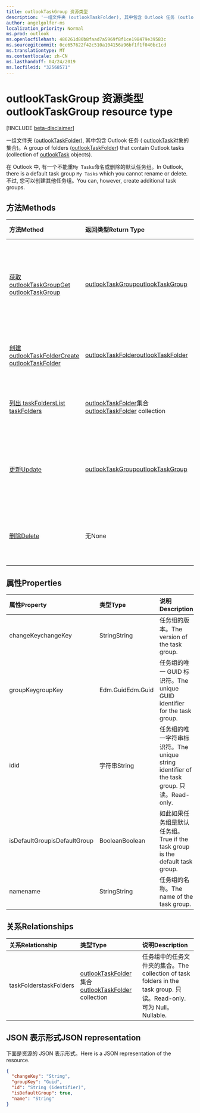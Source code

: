 ```yaml
---
title: outlookTaskGroup 资源类型
description: '一组文件夹 (outlookTaskFolder), 其中包含 Outlook 任务 (outlookTask 对象的集合)。 '
author: angelgolfer-ms
localization_priority: Normal
ms.prod: outlook
ms.openlocfilehash: 486261d80b8faad7a5969f8f1ce198479e39583c
ms.sourcegitcommit: 0ce657622f42c510a104156a96bf1f1f040bc1cd
ms.translationtype: MT
ms.contentlocale: zh-CN
ms.lasthandoff: 04/24/2019
ms.locfileid: "32568571"
---
```

# <a name="outlooktaskgroup-resource-type"></a><span data-ttu-id="afbf9-103">outlookTaskGroup 资源类型</span><span class="sxs-lookup"><span data-stu-id="afbf9-103">outlookTaskGroup resource type</span></span>

[!INCLUDE [beta-disclaimer](../../includes/beta-disclaimer.md)]

<span data-ttu-id="afbf9-104">一组文件夹 ([outlookTaskFolder](outlooktaskfolder.md)), 其中包含 Outlook 任务 ( [outlookTask](outlooktask.md)对象的集合)。</span><span class="sxs-lookup"><span data-stu-id="afbf9-104">A group of folders ([outlookTaskFolder](outlooktaskfolder.md)) that contain Outlook tasks (collection of [outlookTask](outlooktask.md) objects).</span></span> 

<span data-ttu-id="afbf9-105">在 Outlook 中, 有一个不能重`My Tasks`命名或删除的默认任务组。</span><span class="sxs-lookup"><span data-stu-id="afbf9-105">In Outlook, there is a default task group `My Tasks` which you cannot rename or delete.</span></span> <span data-ttu-id="afbf9-106">不过, 您可以创建其他任务组。</span><span class="sxs-lookup"><span data-stu-id="afbf9-106">You can, however, create additional task groups.</span></span> 


## <a name="methods"></a><span data-ttu-id="afbf9-107">方法</span><span class="sxs-lookup"><span data-stu-id="afbf9-107">Methods</span></span>

| <span data-ttu-id="afbf9-108">方法</span><span class="sxs-lookup"><span data-stu-id="afbf9-108">Method</span></span>           | <span data-ttu-id="afbf9-109">返回类型</span><span class="sxs-lookup"><span data-stu-id="afbf9-109">Return Type</span></span>    |<span data-ttu-id="afbf9-110">说明</span><span class="sxs-lookup"><span data-stu-id="afbf9-110">Description</span></span>|
|:---------------|:--------|:----------|
|[<span data-ttu-id="afbf9-111">获取 outlookTaskGroup</span><span class="sxs-lookup"><span data-stu-id="afbf9-111">Get outlookTaskGroup</span></span>](../api/outlooktaskgroup-get.md) | [<span data-ttu-id="afbf9-112">outlookTaskGroup</span><span class="sxs-lookup"><span data-stu-id="afbf9-112">outlookTaskGroup</span></span>](outlooktaskgroup.md) |<span data-ttu-id="afbf9-113">获取指定的 Outlook 任务组的属性和关系。</span><span class="sxs-lookup"><span data-stu-id="afbf9-113">Get the properties and relationships of the specified Outlook task group.</span></span>|
|[<span data-ttu-id="afbf9-114">创建 outlookTaskFolder</span><span class="sxs-lookup"><span data-stu-id="afbf9-114">Create outlookTaskFolder</span></span>](../api/outlooktaskgroup-post-taskfolders.md) |[<span data-ttu-id="afbf9-115">outlookTaskFolder</span><span class="sxs-lookup"><span data-stu-id="afbf9-115">outlookTaskFolder</span></span>](outlooktaskfolder.md)| <span data-ttu-id="afbf9-116">创建一个 Outlook 任务文件夹。</span><span class="sxs-lookup"><span data-stu-id="afbf9-116">Create an Outlook task folder.</span></span>|
|[<span data-ttu-id="afbf9-117">列出 taskFolders</span><span class="sxs-lookup"><span data-stu-id="afbf9-117">List taskFolders</span></span>](../api/outlooktaskgroup-list-taskfolders.md) |<span data-ttu-id="afbf9-118">[outlookTaskFolder](outlooktaskfolder.md)集合</span><span class="sxs-lookup"><span data-stu-id="afbf9-118">[outlookTaskFolder](outlooktaskfolder.md) collection</span></span>| <span data-ttu-id="afbf9-119">获取 Outlook 任务文件夹的集合。</span><span class="sxs-lookup"><span data-stu-id="afbf9-119">Get a collection of Outlook task folders.</span></span>|
|[<span data-ttu-id="afbf9-120">更新</span><span class="sxs-lookup"><span data-stu-id="afbf9-120">Update</span></span>](../api/outlooktaskgroup-update.md) | [<span data-ttu-id="afbf9-121">outlookTaskGroup</span><span class="sxs-lookup"><span data-stu-id="afbf9-121">outlookTaskGroup</span></span>](outlooktaskgroup.md)  |<span data-ttu-id="afbf9-122">更新 Outlook 任务组的可写属性。</span><span class="sxs-lookup"><span data-stu-id="afbf9-122">Update the writable properties of an Outlook task group.</span></span> |
|[<span data-ttu-id="afbf9-123">删除</span><span class="sxs-lookup"><span data-stu-id="afbf9-123">Delete</span></span>](../api/outlooktaskgroup-delete.md) | <span data-ttu-id="afbf9-124">无</span><span class="sxs-lookup"><span data-stu-id="afbf9-124">None</span></span> |<span data-ttu-id="afbf9-125">删除指定的 Outlook 任务组。</span><span class="sxs-lookup"><span data-stu-id="afbf9-125">Delete the specified Outlook task group.</span></span> |

## <a name="properties"></a><span data-ttu-id="afbf9-126">属性</span><span class="sxs-lookup"><span data-stu-id="afbf9-126">Properties</span></span>
| <span data-ttu-id="afbf9-127">属性</span><span class="sxs-lookup"><span data-stu-id="afbf9-127">Property</span></span>     | <span data-ttu-id="afbf9-128">类型</span><span class="sxs-lookup"><span data-stu-id="afbf9-128">Type</span></span>   |<span data-ttu-id="afbf9-129">说明</span><span class="sxs-lookup"><span data-stu-id="afbf9-129">Description</span></span>|
|:---------------|:--------|:----------|
|<span data-ttu-id="afbf9-130">changeKey</span><span class="sxs-lookup"><span data-stu-id="afbf9-130">changeKey</span></span>|<span data-ttu-id="afbf9-131">String</span><span class="sxs-lookup"><span data-stu-id="afbf9-131">String</span></span>|<span data-ttu-id="afbf9-132">任务组的版本。</span><span class="sxs-lookup"><span data-stu-id="afbf9-132">The version of the task group.</span></span>|
|<span data-ttu-id="afbf9-133">groupKey</span><span class="sxs-lookup"><span data-stu-id="afbf9-133">groupKey</span></span>|<span data-ttu-id="afbf9-134">Edm.Guid</span><span class="sxs-lookup"><span data-stu-id="afbf9-134">Edm.Guid</span></span>|<span data-ttu-id="afbf9-135">任务组的唯一 GUID 标识符。</span><span class="sxs-lookup"><span data-stu-id="afbf9-135">The unique GUID identifier for the task group.</span></span>|
|<span data-ttu-id="afbf9-136">id</span><span class="sxs-lookup"><span data-stu-id="afbf9-136">id</span></span>|<span data-ttu-id="afbf9-137">字符串</span><span class="sxs-lookup"><span data-stu-id="afbf9-137">String</span></span>|<span data-ttu-id="afbf9-138">任务组的唯一字符串标识符。</span><span class="sxs-lookup"><span data-stu-id="afbf9-138">The unique string identifier of the task group.</span></span> <span data-ttu-id="afbf9-139">只读。</span><span class="sxs-lookup"><span data-stu-id="afbf9-139">Read-only.</span></span>|
|<span data-ttu-id="afbf9-140">isDefaultGroup</span><span class="sxs-lookup"><span data-stu-id="afbf9-140">isDefaultGroup</span></span>|<span data-ttu-id="afbf9-141">Boolean</span><span class="sxs-lookup"><span data-stu-id="afbf9-141">Boolean</span></span>|<span data-ttu-id="afbf9-142">如此如果任务组是默认任务组。</span><span class="sxs-lookup"><span data-stu-id="afbf9-142">True if the task group is the default task group.</span></span>|
|<span data-ttu-id="afbf9-143">name</span><span class="sxs-lookup"><span data-stu-id="afbf9-143">name</span></span>|<span data-ttu-id="afbf9-144">String</span><span class="sxs-lookup"><span data-stu-id="afbf9-144">String</span></span>|<span data-ttu-id="afbf9-145">任务组的名称。</span><span class="sxs-lookup"><span data-stu-id="afbf9-145">The name of the task group.</span></span>|

## <a name="relationships"></a><span data-ttu-id="afbf9-146">关系</span><span class="sxs-lookup"><span data-stu-id="afbf9-146">Relationships</span></span>
| <span data-ttu-id="afbf9-147">关系</span><span class="sxs-lookup"><span data-stu-id="afbf9-147">Relationship</span></span> | <span data-ttu-id="afbf9-148">类型</span><span class="sxs-lookup"><span data-stu-id="afbf9-148">Type</span></span>   |<span data-ttu-id="afbf9-149">说明</span><span class="sxs-lookup"><span data-stu-id="afbf9-149">Description</span></span>|
|:---------------|:--------|:----------|
|<span data-ttu-id="afbf9-150">taskFolders</span><span class="sxs-lookup"><span data-stu-id="afbf9-150">taskFolders</span></span>|<span data-ttu-id="afbf9-151">[outlookTaskFolder](outlooktaskfolder.md)集合</span><span class="sxs-lookup"><span data-stu-id="afbf9-151">[outlookTaskFolder](outlooktaskfolder.md) collection</span></span>| <span data-ttu-id="afbf9-152">任务组中的任务文件夹的集合。</span><span class="sxs-lookup"><span data-stu-id="afbf9-152">The collection of task folders in the task group.</span></span> <span data-ttu-id="afbf9-153">只读。</span><span class="sxs-lookup"><span data-stu-id="afbf9-153">Read-only.</span></span> <span data-ttu-id="afbf9-154">可为 Null。</span><span class="sxs-lookup"><span data-stu-id="afbf9-154">Nullable.</span></span>|

## <a name="json-representation"></a><span data-ttu-id="afbf9-155">JSON 表示形式</span><span class="sxs-lookup"><span data-stu-id="afbf9-155">JSON representation</span></span>
<span data-ttu-id="afbf9-156">下面是资源的 JSON 表示形式。</span><span class="sxs-lookup"><span data-stu-id="afbf9-156">Here is a JSON representation of the resource.</span></span>

<!-- {
  "blockType": "resource",
  "optionalProperties": [

  ],
  "@odata.type": "microsoft.graph.outlookTaskGroup"
}-->

```json
{
  "changeKey": "String",
  "groupKey": "Guid",
  "id": "String (identifier)",
  "isDefaultGroup": true,
  "name": "String"
}

```

<!-- uuid: 8fcb5dbc-d5aa-4681-8e31-b001d5168d79
2015-10-25 14:57:30 UTC -->
<!--
{
  "type": "#page.annotation",
  "description": "outlookTaskGroup resource",
  "keywords": "",
  "section": "documentation",
  "tocPath": "",
  "suppressions": [
    "Error: /api-reference/beta/resources/outlooktaskgroup.md:\r\n      Exception processing links.\r\n    System.ArgumentException: Link Definition was null. Link text: !INCLUDE [beta-disclaimer](../../includes/beta-disclaimer.md)\r\n      at ApiDoctor.Validation.DocFile.get_LinkDestinations()\r\n      at ApiDoctor.Validation.DocSet.ValidateLinks(Boolean includeWarnings, String[] relativePathForFiles, IssueLogger issues, Boolean requireFilenameCaseMatch, Boolean printOrphanedFiles)"
  ]
}
-->
